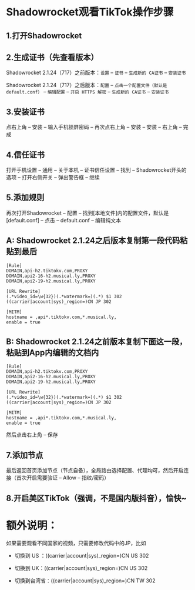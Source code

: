 # Shadowrocket观看TikTok操作步骤

1.打开Shadowrocket
---------------------  
2.生成证书（先查看版本）
---------------------  
Shadowrocket 2.1.24（717）之前版本：`设置` – `证书` – `生成新的 CA证书` – `安装证书`

Shadowrocket 2.1.24（717）之后版本：`配置` – `点击一个配置文件（默认是default.conf）` – `编辑配置` – `开启 HTTPS 解密` – `生成新的 CA证书` – `安装证书`

3.安装证书
---------------------
点右上角 – 安装 – 输入手机锁屏密码 – 再次点右上角 – 安装 – 安装 – 右上角 – 完成
  

4.信任证书
---------------------  
打开手机设置 – 通用 – 关于本机 – 证书信任设置 – 找到 – Shadowrocket开头的选项 – 打开右侧开关 – 弹出警告框 – 继续


5.添加规则
---------------------  
再次打开Shadowrocket – 配置 – 找到[本地文件]内的配置文件，默认是[default.conf] – 点击 – default.conf – 编辑纯文本

A: Shadowrocket 2.1.24之后版本复制第一段代码粘贴到最后
---------------------  
```
[Rule]
DOMAIN,api-h2.tiktokv.com,PROXY
DOMAIN,api2-16-h2.musical.ly,PROXY
DOMAIN,api2-19-h2.musical.ly,PROXY

[URL Rewrite]
(.*video_id=\w{32})(.*watermark=)(.*) $1 302
((carrier|account|sys)_region=)CN JP 302

[MITM]
hostname = ,api*.tiktokv.com,*.musical.ly,
enable = true

```
B: Shadowrocket 2.1.24之前版本复制下面这一段，粘贴到App内编辑的文档内
---------------------  
```
[Rule]
DOMAIN,api-h2.tiktokv.com,PROXY
DOMAIN,api2-16-h2.musical.ly,PROXY
DOMAIN,api2-19-h2.musical.ly,PROXY

[URL Rewrite]
(.*video_id=\w{32})(.*watermark=)(.*) $1 302
((carrier|account|sys)_region=)CN JP 302

[MITM]
hostname = ,api*.tiktokv.com,*.musical.ly,
enable = true
```

然后点击右上角 – 保存

7.添加节点
---------------------  
最后返回首页添加节点（节点自备），全局路由选择配置、代理均可，然后开启连接（首次开启需要验证 – Allow – 指纹/密码）


8.开启美区TikTok（强调，不是国内版抖音），愉快~
---------------------  

额外说明：
============
如果需要观看不同国家的视频，只需要修改代码中的JP，比如

* 切换到 US ：((carrier|account|sys)_region=)CN US 302

* 切换到 UK：((carrier|account|sys)_region=)CN US 302

* 切换到台湾省：((carrier|account|sys)_region=)CN TW 302


